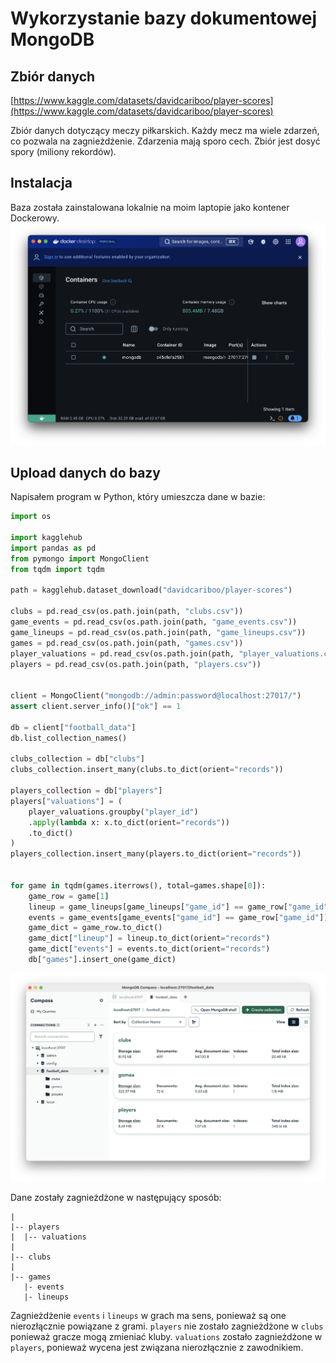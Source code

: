 # Wykorzystanie bazy dokumentowej MongoDB

## Zbiór danych

[https://www.kaggle.com/datasets/davidcariboo/player-scores](https://www.kaggle.com/datasets/davidcariboo/player-scores)

Zbiór danych dotyczący meczy piłkarskich. Każdy mecz ma wiele zdarzeń, co pozwala na zagnieżdżenie. Zdarzenia mają sporo cech. Zbiór jest dosyć spory (miliony rekordów).

## Instalacja

Baza została zainstalowana lokalnie na moim laptopie jako kontener Dockerowy.
![](obrazki/instalacja_1.png)

## Upload danych do bazy

Napisałem program w Python, który umieszcza dane w bazie:

```python
import os

import kagglehub
import pandas as pd
from pymongo import MongoClient
from tqdm import tqdm

path = kagglehub.dataset_download("davidcariboo/player-scores")

clubs = pd.read_csv(os.path.join(path, "clubs.csv"))
game_events = pd.read_csv(os.path.join(path, "game_events.csv"))
game_lineups = pd.read_csv(os.path.join(path, "game_lineups.csv"))
games = pd.read_csv(os.path.join(path, "games.csv"))
player_valuations = pd.read_csv(os.path.join(path, "player_valuations.csv"))
players = pd.read_csv(os.path.join(path, "players.csv"))


client = MongoClient("mongodb://admin:password@localhost:27017/")
assert client.server_info()["ok"] == 1

db = client["football_data"]
db.list_collection_names()

clubs_collection = db["clubs"]
clubs_collection.insert_many(clubs.to_dict(orient="records"))

players_collection = db["players"]
players["valuations"] = (
    player_valuations.groupby("player_id")
    .apply(lambda x: x.to_dict(orient="records"))
    .to_dict()
)
players_collection.insert_many(players.to_dict(orient="records"))


for game in tqdm(games.iterrows(), total=games.shape[0]):
    game_row = game[1]
    lineup = game_lineups[game_lineups["game_id"] == game_row["game_id"]]
    events = game_events[game_events["game_id"] == game_row["game_id"]]
    game_dict = game_row.to_dict()
    game_dict["lineup"] = lineup.to_dict(orient="records")
    game_dict["events"] = events.to_dict(orient="records")
    db["games"].insert_one(game_dict)

```

![](obrazki/dane_1.png)


Dane zostały zagnieżdżone w następujący sposób:

```
|
|-- players
|  |-- valuations
|
|-- clubs
|
|-- games
   |- events
   |- lineups
```

Zagnieżdżenie `events` i `lineups` w grach ma sens, ponieważ są one nierozłącznie powiązane z grami. `players` nie zostało zagnieżdżone w `clubs` ponieważ gracze mogą zmieniać kluby. `valuations` zostało zagnieżdżone w `players`, ponieważ wycena jest związana nierozłącznie z zawodnikiem.
